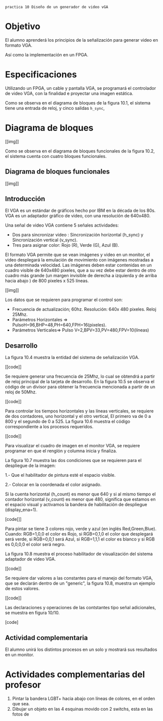 ```
practica 10 Diseño de un generador de video vGA
```

# Objetivo

El alumno aprenderá los principios de la señalización para generar video en formato VGA.

Así como la implementación en un FPGA.

# Especificaciones

Utilizando un FPGA, un cable y pantalla VGA, se programará el controlador de video VGA, con la finalidad e proyectar una imagen estática.

Como se observa en el diagrama de bloques de la figura 10.1, el sistema tiene una entrada de reloj, y cinco salidas `h_sync`, 

# Diagrama de bloques

[[img]]

Como se observa en el diagrama de bloques funcionales de la figura 10.2, el sistema cuenta con cuatro bloques funcionales.

## Diagrama de bloques funcionales

[[img]]

## Introducción

El VGA es un estándar de gráficos hecho por IBM en la década de los 80s. VGA es un adaptador gráfico de video, con una resolución de 640x480.

Una señal de video VGA contiene 5 señales actividades:

- Dos para sincronizar video : Sincronización horizontal (h_sync) y  Sincronización vertical (v_sync).
- Tres para asignar color: Rojo (R), Verde (G), Azul (B).

El formato VGA permite que se vean imágenes y video en un monitor, el video desplegará la emulación de movimiento con imágenes mostradas a una determinada velocidad. Las imágenes deben estar contenidas en un cuadro visible de 640x480 pixeles, que a su vez debe estar dentro de otro cuadro más grande (un margen invisible de derecha a izquierda y de arriba hacia abajo ) de 800 pixeles x 525 líneas.

[[img]]

Los datos que se requieren para programar el control son:

- Frecuencia de actualización; 60hz. Resolución:  640x 480 pixeles. Reloj 25Mhz.
- Parámetros Horizontales => PulsoH=96,BHP=48,PH=640,FPH=16(pixeles).
- Parámetros Verticales=> Pulso V=2,BPV=33,PV=480,FPV=10(líneas)

## Desarrollo 

La figura 10.4 muestra la entidad del sistema de señalización VGA.

[[code]]

Se requiere generar una frecuencia de 25Mhz, lo cual se obtendrá a partir de reloj principal de la tarjeta de desarrollo.  En la figura 10.5 se observa el código de un divisor para obtener la frecuencia mencionada a partir de un reloj de 50Mhz.

[[code]]

Para controlar los tiempos horizontales y las líneas verticales, se requiere de dos contadores, uno horizontal y el otro vertical, El primero va de 0 a 800 y el segundo de 0 a 525. La figura 10.6 muestra el código correspondiente a los procesos requeridos.

[[code]]

Para visualizar el cuadro de imagen en el monitor VGA, se requiere programar en que el renglón y columna inicia y finaliza.

La figura 10.7 muestra las dos condiciones que se requieren para el despliegue de la imagen:

1.-  Que el habilitador de pintura esté el espacio visible.

2.- Colocar en la coordenada el color asignado.

Si la cuenta horizontal (h_count) es menor que 640 y si al mismo tiempo el contador horizontal (v_count) es menor que 480, significa que estamos en el espacio visual y activamos la bandera de habilitación de despliegue (display_ena=1).

[code[]]

Para pintar se tiene 3 colores rojo, verde y azul (en inglés Red,Green,Blue). Cuando: RGB=1,0,0 el color es Rojo, si RGB=0,1,0 el color que desplegará será verde, si RGB=0,0,1 será Azul, si RGB=1,1,1 el color es blanco y si RGB es 0,0,0,0 el color será negro.

La figura 10.8 muestra el proceso habilitador de visualización del sistema adaptador de video VGA.

[[code]]

Se requiere dar valores a las constantes para el manejo del formato VGA, que se declarán dentro de un "generic", la figura 10.8, muestra un ejemplo de estos valores.

[[code]]

Las declaraciones y operaciones de las contstantes tipo señal adicionales, se muestra en figura 10/10.

[code]

## Actividad complementaria

El alumno unirá los distintos procesos en un solo y mostrará sus resultados en un monitor.

# Actividades complementarias del profesor

1. Pintar la bandera LGBT+ hacia abajo con líneas de colores, en el orden que sea.
2. Dibujar un objeto en las 4 esquinas movido con 2 switchs, esta en las fotos de
